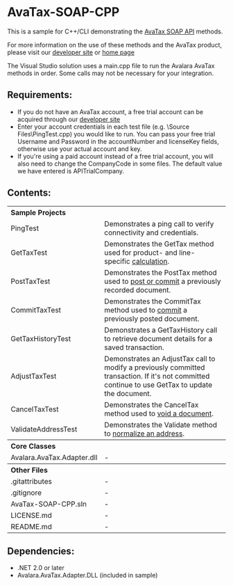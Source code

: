 AvaTax-SOAP-CPP
=====================

This is a sample for C++/CLI demonstrating the [AvaTax SOAP API](http://developer.avalara.com/api-docs/soap) methods.

For more information on the use of these methods and the AvaTax product, please visit our [developer site](http://developer.avalara.com/) or [home page](http://www.avalara.com/)
 
The Visual Studio solution uses a main.cpp file to run the Avalara AvaTax methods in order. Some calls may not be necessary for your integration.
 
Requirements:
----------
- If you do not have an AvaTax account, a free trial account can be acquired through our [developer site](http://developer.avalara.com/api-get-started)
- Enter your account credentials in each test file (e.g. \Source Files\PingTest.cpp) you would like to run. You can pass your free trial Username and Password in the accountNumber and licenseKey fields, otherwise use your actual account and key.
- If you're using a paid account instead of a free trial account, you will also need to change the CompanyCode in some files. The default value we have entered is APITrialCompany.
  
Contents:
----------
 
<table>
<th colspan="2" align=left>Sample Projects</th>
<tr><td>PingTest</td><td>Demonstrates a ping call to verify connectivity and credentials.</td></tr>
<tr><td>GetTaxTest</td><td>Demonstrates the GetTax method used for product- and line- specific <a href="http://developer.avalara.com/api-docs/api-reference/gettax">calculation</a>.</td></tr>
<tr><td>PostTaxTest</td><td>Demonstrates the PostTax method used to <a href="http://developer.avalara.com/api-docs/api-reference/posttax-and-committax">post or commit</a> a previously recorded document.</td></tr>
<tr><td>CommitTaxTest</td><td>Demonstrates the CommitTax method used to <a href="http://developer.avalara.com/api-docs/api-reference/posttax-and-committax">commit</a> a previously posted document.</td></tr>
<tr><td>GetTaxHistoryTest</td><td>Demonstrates a GetTaxHistory call to retrieve document details for a saved transaction.</td></tr>
<tr><td>AdjustTaxTest</td><td>Demonstrates an AdjustTax call to modify a previously committed transaction. If it's not committed continue to use GetTax to update the document.</td></tr>
<tr><td>CancelTaxTest</td><td>Demonstrates the CancelTax method used to <a href="http://developer.avalara.com/api-docs/api-reference/canceltax">void a document</a>.</td></tr>
<tr><td>ValidateAddressTest</td><td>Demonstrates the Validate method to <a href="http://developer.avalara.com/api-docs/api-reference/address-validation">normalize an address</a>.</td></tr>
<th colspan="2" align=left>Core Classes</th>
<tr><td>Avalara.AvaTax.Adapter.dll</td><td>-</td></tr>
<th colspan="2" align=left>Other Files</th>
<tr><td>.gitattributes</td><td>-</td></tr>
<tr><td>.gitignore</td><td>-</td></tr>
<tr><td>AvaTax-SOAP-CPP.sln</td><td>-</td></tr>
<tr><td>LICENSE.md</td><td>-</td></tr>
<tr><td>README.md</td><td>-</td></tr>
</table>

Dependencies:
-----------
- .NET 2.0 or later
- Avalara.AvaTax.Adapter.DLL (included in sample)



